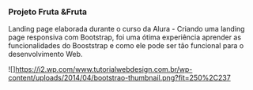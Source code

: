 
### Projeto Fruta &Fruta

 
 Landing page elaborada durante o curso da Alura - Criando uma landing page responsiva com Bootstrap, foi uma ótima experiência aprender as funcionalidades do Booststrap e como ele pode ser tão funcional para o desenvolvimento Web.
 
 
 ![]https://i2.wp.com/www.tutorialwebdesign.com.br/wp-content/uploads/2014/04/bootstrao-thumbnail.png?fit=250%2C237
